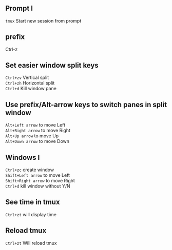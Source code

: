 ## Prompt I
`tmux` Start new session from prompt<br/>

## prefix
Ctrl-z<br/>

## Set easier window split keys
`Ctrl+zv` Vertical split<br/>
`Ctrl+zh` Horizontal split<br/>
`Ctrl+d` Kill window pane<br/>

## Use prefix/Alt-arrow keys to switch panes in split window
`Alt+Left arrow` to move Left<br/>
`Alt+Right arrow` to move Right<br/>
`Alt+Up arrow` to move Up<br/>
`Alt+Down arrow` to move Down<br/>

## Windows I
`Ctrl+zc` create window<br/>
`Shift+Left arrow` to move Left<br/>
`Shift+Right arrow` to move Right<br/>
`Ctrl+d` kill window without Y/N<br/>

## See time in tmux
`Ctrl+zt` will display time<br/>

## Reload tmux
`Ctrl+zt` Will reload tmux<br/>

